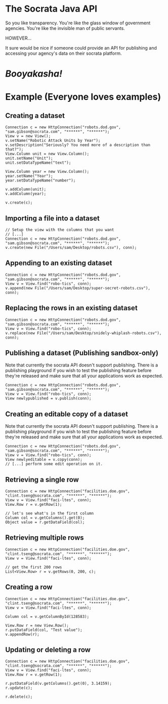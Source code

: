 The Socrata Java API
====================

So you like transparency. You're like the glass window of government agencies. You're like the invisible man of public servants.

HOWEVER...

It sure would be nice if someone could provide an API for publishing and accessing your agency's data on their socrata platform.

_Booyakasha!_
=============

Example (Everyone loves examples)
=================================

Creating a dataset
------------------

    Connection c = new HttpConnection("robots.dod.gov", "sam.gibson@socrata.com", "******", "******");
    View v = new View();
    v.setName("Robotic Attack Units by Year");
    v.setDescription("Seriously? You need more of a description than that?");
    View.Column unit = new View.Column();
    unit.setName("Unit");
    unit.setDataTypeName("text");

    View.Column year = new View.Column();
    year.setName("Year");
    year.setDataTypeName("number");

    v.addColumn(unit);
    v.addColumn(year);

    v.create(c);

Importing a file into a dataset
-------------------------------

    // Setup the view with the columns that you want
    // [...]
    Connection c = new HttpConnection("robots.dod.gov", "sam.gibson@socrata.com", "******", "******");
    v.create(new File("/Users/sam/Desktop/robots.csv"), conn);

Appending to an existing dataset
--------------------------------

    Connection c = new HttpConnection("robots.dod.gov", "sam.gibson@socrata.com", "******", "******");
    View v = View.find("robo-tics", conn);
    v.append(new File("/Users/sam/Desktop/super-secret-robots.csv"), conn);

Replacing the rows in an existing dataset
-----------------------------------------

    Connection c = new HttpConnection("robots.dod.gov", "sam.gibson@socrata.com", "******", "******");
    View v = View.find("robo-tics", conn);
    v.replace(new File("/Users/sam/Desktop/snidely-whiplash-robots.csv"), conn);

Publishing a dataset (Publishing sandbox-only)
----------------------------------------------

Note that currently the socrata API doesn't support publishing. There is a publishing playground if you wish to test the publishing feature before they're released and make sure that all your applications work as expected.

    Connection c = new HttpConnection("robots.dod.gov", "sam.gibson@socrata.com", "******", "******");
    View v = View.find("robo-tics", conn);
    View newlypublished = v.publish(conn);

Creating an editable copy of a dataset
--------------------------------------

Note that currently the socrata API doesn't support publishing. There is a publishing playground if you wish to test the publishing feature before they're released and make sure that all your applications work as expected.


    Connection c = new HttpConnection("robots.dod.gov", "sam.gibson@socrata.com", "******", "******");
    View v = View.find("robo-tics", conn);
    View newlyeditable = v.copy(conn);
    // [...] perform some edit operation on it.

Retrieving a single row
-----------------------

    Connection c = new HttpConnection("facilities.doe.gov", "clint.tseng@socrata.com", "******", "******");
    View v = View.find("faci-ltes", conn);
    View.Row r = v.getRow(1);

    // let's see what's in the first column
    Column col = v.getColumns().get(0);
    Object value = r.getDataField(col);

Retrieving multiple rows
------------------------

    Connection c = new HttpConnection("facilities.doe.gov", "clint.tseng@socrata.com", "******", "******");
    View v = View.find("faci-ltes", conn);

    // get the first 200 rows
    List<View.Row> r = v.getRows(0, 200, c);

Creating a row
--------------

    Connection c = new HttpConnection("facilities.doe.gov", "clint.tseng@socrata.com", "******", "******");
    View v = View.find("faci-ltes", conn);

    Column col = v.getColumnById(128583);

    View.Row r = new View.Row();
    r.putDataField(col, "Test value");
    v.appendRow(r);

Updating or deleting a row
--------------------------

    Connection c = new HttpConnection("facilities.doe.gov", "clint.tseng@socrata.com", "******", "******");
    View v = View.find("faci-ltes", conn);
    View.Row r = v.getRow(1);

    r.putDataField(v.getColumns().get(0), 3.14159);
    r.update(c);

    r.delete(c);

